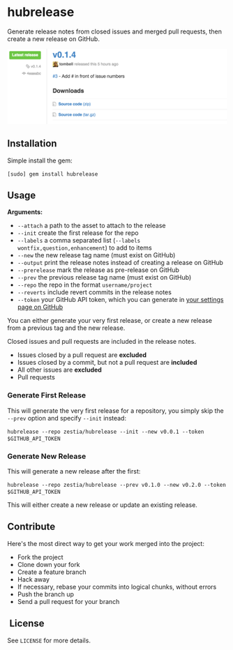 # hubrelease

Generate release notes from closed issues and merged pull requests, then create
a new release on GitHub.

![Release Notes Example](docs/screenshot.png)

## Installation

Simple install the gem:

    [sudo] gem install hubrelease

## Usage

**Arguments:**

- `--attach` a path to the asset to attach to the release
- `--init` create the first release for the repo
- `--labels` a comma separated list (`--labels wontfix,question,enhancement`) to add to items
- `--new` the new release tag name (must exist on GitHub)
- `--output` print the release notes instead of creating a release on GitHub
- `--prerelease` mark the release as pre-release on GitHub
- `--prev` the previous release tag name (must exist on GitHub)
- `--repo` the repo in the format `username/project`
- `--reverts` include revert commits in the release notes
- `--token` your GitHub API token, which you can generate in [your settings page on GitHub](https://github.com/settings/applications)

You can either generate your very first release, or create a new release from a
previous tag and the new release.

Closed issues and pull requests are included in the release notes.

- Issues closed by a pull request are **excluded**
- Issues closed by a commit, but not a pull request are **included**
- All other issues are **excluded**
- Pull requests

### Generate First Release

This will generate the very first release for a repository, you simply skip the
`--prev` option and specify `--init` instead:

    hubrelease --repo zestia/hubrelease --init --new v0.0.1 --token $GITHUB_API_TOKEN

### Generate New Release

This will generate a new release after the first:

    hubrelease --repo zestia/hubrelease --prev v0.1.0 --new v0.2.0 --token $GITHUB_API_TOKEN

This will either create a new release or update an existing release.

## Contribute

Here's the most direct way to get your work merged into the project:

- Fork the project
- Clone down your fork
- Create a feature branch
- Hack away
- If necessary, rebase your commits into logical chunks, without errors
- Push the branch up
- Send a pull request for your branch

##  License

See `LICENSE` for more details.
